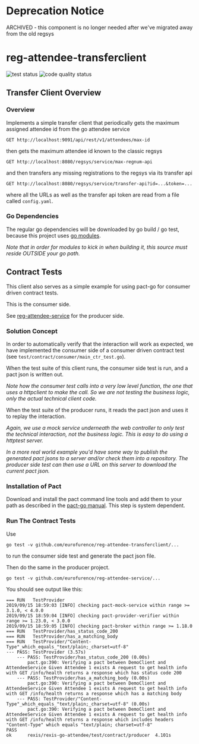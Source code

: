 # Deprecation Notice

ARCHIVED - this component is no longer needed after we've migrated away from the old regsys

# reg-attendee-transferclient

<img src="https://github.com/eurofurence/reg-attendee-transferclient/actions/workflows/go.yml/badge.svg" alt="test status"/>
<img src="https://github.com/eurofurence/reg-attendee-transferclient/actions/workflows/codeql-analysis.yml/badge.svg" alt="code quality status"/>

## Transfer Client Overview

### Overview

Implements a simple transfer client that periodically gets the maximum assigned attendee id from the go attendee service

```GET http://localhost:9091/api/rest/v1/attendees/max-id```

then gets the maximum attendee id known to the classic regsys

```GET http://localhost:8080/regsys/service/max-regnum-api```

and then transfers any missing registrations to the regsys via its transfer api

```GET http://localhost:8080/regsys/service/transfer-api?id=...&token=...```

where all the URLs as well as the transfer api token are read from a file called ```config.yaml```.  

### Go Dependencies

The regular go dependencies will be downloaded by go build / go test, because this project uses 
[go modules](https://blog.golang.org/using-go-modules).

_Note that in order for modules to kick in when building it, this source must reside OUTSIDE your go path._

## Contract Tests

This client also serves as a simple example for using pact-go for consumer driven contract tests.

This is the consumer side. 

See [reg-attendee-service](https://github.com/eurofurence/reg-attendee-service) for the producer side.

### Solution Concept

In order to automatically verify that the interaction will work as expected, we have implemented the 
consumer side of a consumer driven contract test (see `test/contract/consumer/main_ctr_test.go`).

When the test suite of this client runs, the consumer side test is run, and a pact json is written out.

_Note how the consumer test calls into a very low level function, the one that uses a httpclient to make the call. 
So we are not testing the business logic, only the actual technical client code._

When the test suite of the producer runs, it reads the pact json and uses it to replay the interaction.

_Again, we use a mock service underneath the web controller to only test the technical interaction,
not the business logic. This is easy to do using a httptest server._

_In a more real world example you'd have some way to publish the generated pact jsons to a server and/or
check them into a repository. The producer side test can then use a URL on this server to download the current
pact json._

### Installation of Pact

Download and install the pact command line tools and add them to your path as described in the
[pact-go manual](https://github.com/pact-foundation/pact-go#installation). This step is system
dependent.

### Run The Contract Tests

Use

`go test -v github.com/eurofurence/reg-attendee-transferclient/...`

to run the consumer side test and generate the pact json file.

Then do the same in the producer project.

`go test -v github.com/eurofurence/reg-attendee-service/...`

You should see output like this:

```
=== RUN   TestProvider
2019/09/15 18:59:03 [INFO] checking pact-mock-service within range >= 3.1.0, < 4.0.0
2019/09/15 18:59:04 [INFO] checking pact-provider-verifier within range >= 1.23.0, < 3.0.0
2019/09/15 18:59:05 [INFO] checking pact-broker within range >= 1.18.0
=== RUN   TestProvider/has_status_code_200
=== RUN   TestProvider/has_a_matching_body
=== RUN   TestProvider/"Content-Type"_which_equals_"text/plain;_charset=utf-8"
--- PASS: TestProvider (3.57s)
    --- PASS: TestProvider/has_status_code_200 (0.00s)
        pact.go:390: Verifying a pact between DemoClient and AttendeeService Given Attendee 1 exists A request to get health info with GET /info/health returns a response which has status code 200
    --- PASS: TestProvider/has_a_matching_body (0.00s)
        pact.go:390: Verifying a pact between DemoClient and AttendeeService Given Attendee 1 exists A request to get health info with GET /info/health returns a response which has a matching body
    --- PASS: TestProvider/"Content-Type"_which_equals_"text/plain;_charset=utf-8" (0.00s)
        pact.go:390: Verifying a pact between DemoClient and AttendeeService Given Attendee 1 exists A request to get health info with GET /info/health returns a response which includes headers "Content-Type" which equals "text/plain; charset=utf-8"
PASS
ok      rexis/rexis-go-attendee/test/contract/producer  4.101s
```
